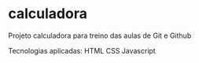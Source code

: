 # calculadora
Projeto calculadora para treino das aulas de Git e Github

Tecnologias aplicadas:
HTML
CSS
Javascript
